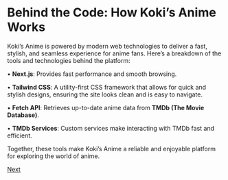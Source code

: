 
# **Behind the Code: How Koki’s Anime Works**
 Koki’s Anime is powered by modern web technologies to deliver a fast, stylish, and seamless experience for anime fans. Here’s a breakdown of the tools and technologies behind the platform:
 
•  **Next.js**: Provides fast performance and smooth browsing.

•  **Tailwind CSS**: A utility-first CSS framework that allows for quick and stylish designs, ensuring the site looks clean and is easy to navigate.

•  **Fetch API**: Retrieves up-to-date anime data from **TMDb (The Movie Database)**.

•  **TMDb Services**: Custom services make interacting with TMDb fast and efficient.

Together, these tools make Koki’s Anime a reliable and enjoyable platform for exploring the world of anime.

[Next](README_MEET_THE_TEAM.md)